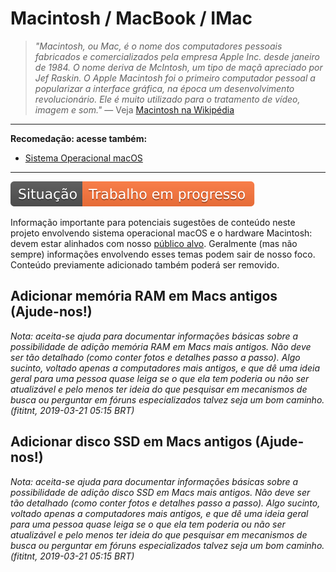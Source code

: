 # Macintosh / MacBook / IMac
> _"Macintosh, ou Mac, é o nome dos computadores pessoais fabricados e
comercializados pela empresa Apple Inc. desde janeiro de 1984. O nome deriva de
McIntosh, um tipo de maçã apreciado por Jef Raskin. O Apple Macintosh foi o
primeiro computador pessoal a popularizar a interface gráfica, na época um
desenvolvimento revolucionário. Ele é muito utilizado para o tratamento de
vídeo, imagem e som."_
— Veja [Macintosh na Wikipédia](https://pt.wikipedia.org/wiki/Macintosh)

---

**Recomedação: acesse também:**
- [Sistema Operacional macOS](../macos/README.md)

---

![Situação: Trabalho em progresso](../imagens/badges/status-work-in-progress.svg)

Informação importante para potenciais sugestões de conteúdo neste projeto
envolvendo sistema operacional macOS e o hardware Macintosh: devem estar
alinhados com nosso [público alvo](../about/README.md#público-alvo). Geralmente
(mas não sempre) informações envolvendo esses temas podem sair de nosso foco.
Conteúdo previamente adicionado também poderá ser removido.

## Adicionar memória RAM em Macs antigos (Ajude-nos!)

_Nota: aceita-se ajuda para documentar informações básicas sobre a possibilidade
de adição memória RAM em Macs mais antigos. Não deve ser tão detalhado (como
conter fotos e detalhes passo a passo). Algo sucinto, voltado apenas a
computadores mais antigos, e que dê uma ideia geral para uma pessoa quase leiga
se o que ela tem poderia ou não ser atualizável e pelo menos ter ideia do que
pesquisar em mecanismos de busca ou perguntar em fóruns especializados talvez
seja um bom caminho. (fititnt, 2019-03-21 05:15 BRT)_

## Adicionar disco SSD em Macs antigos (Ajude-nos!)

_Nota: aceita-se ajuda para documentar informações básicas sobre a possibilidade
de adição disco SSD em Macs mais antigos. Não deve ser tão detalhado (como
conter fotos e detalhes passo a passo). Algo sucinto, voltado apenas a
computadores mais antigos, e que dê uma ideia geral para uma pessoa quase leiga
se o que ela tem poderia ou não ser atualizável e pelo menos ter ideia do que
pesquisar em mecanismos de busca ou perguntar em fóruns especializados talvez
seja um bom caminho. (fititnt, 2019-03-21 05:15 BRT)_